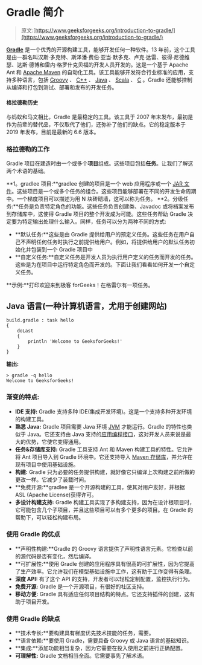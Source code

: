 # Gradle 简介

> 原文:[https://www.geeksforgeeks.org/introduction-to-gradle/](https://www.geeksforgeeks.org/introduction-to-gradle/)

[**Gradle**](https://en.wikipedia.org/wiki/Gradle) 是一个优秀的开源构建工具，能够开发任何一种软件。13 年前，这个工具是由一群名叫汉斯·多克特、斯泽潘·费伯·亚当·默多克、卢克·达雷、彼得·尼德维瑟、达斯·德博和雷内·格罗什克贝福的开发人员开发的。这是一个基于 Apache Ant 和 [Apache Maven](https://www.geeksforgeeks.org/introduction-apache-maven-build-automation-tool-java-projects/) 的自动化工具。该工具能够开发符合行业标准的应用，支持多种语言，包括 [Groovy](https://www.geeksforgeeks.org/difference-between-groovy-and-java/) 、 [C++](https://www.geeksforgeeks.org/c-plus-plus/) 、 [Java](https://www.geeksforgeeks.org/java/) 、 [Scala](https://www.geeksforgeeks.org/scala-programming-language/) 、 [C](https://www.geeksforgeeks.org/c/) 。Gradle 还能够控制从编译和打包到测试、部署和发布的开发任务。

#### 格拉德勒历史

与蚂蚁和马文相比，Gradle 是最稳定的工具。该工具于 2007 年末发布，最初是作为前辈的替代品，不仅取代了他们，还弥补了他们的缺点。它的稳定版本于 2019 年发布，目前是最新的 6.6 版本。

### 格拉德勒的工作

Gradle 项目在建造时由一个或多个**项目**组成。这些项目包括**任务**。让我们了解这两个术语的基础。

**1。gradlee 项目:**gradlee 创建的项目是一个 web 应用程序或一个 [JAR 文件](https://www.geeksforgeeks.org/jar-files-java/)。这些项目是一个或多个任务的组合。这些项目能够部署在不同的开发生命周期中。一个梯度项目可以描述为用 N 块砖砌墙，这可以称为任务。
**2。分级任务:**任务是负责特定角色的功能。这些任务负责创建类、Javadoc 或将档案发布到存储库中，这使得 Gradle 项目的整个开发成为可能。这些任务帮助 Gradle 决定要为特定输出处理什么输入。同样，任务可以分为两种不同的方式:

*   **默认任务:**这些是由 Gradle 提供给用户的预定义任务。这些任务在用户自己不声明任何任务时执行之前提供给用户。例如，将提供给用户的默认任务初始化并包装到一个 Gradle 项目中
*   **自定义任务:**自定义任务是开发人员为执行用户定义的任务而开发的任务。这些是为在项目中运行特定角色而开发的。下面让我们看看如何开发一个自定义任务。

**示例:**打印欢迎来到极客 forGeeks！在格雷尔有一项任务。

## Java 语言(一种计算机语言，尤用于创建网站)

```
build.gradle : task hello
{
    doLast
    {
        println 'Welcome to GeeksforGeeks!'
    }
}
```

**输出:**

```
> gradle -q hello
Welcome to GeeksforGeeks!
```

### 渐变的特点:

*   **IDE 支持:** Gradle 支持多种 IDE(集成开发环境)。这是一个支持多种开发环境的构建工具。
*   **熟悉 Java:** Gradle 项目需要 Java 环境 [JVM](https://www.geeksforgeeks.org/jvm-works-jvm-architecture/) 才能运行。Gradle 的特性也类似于 Java。它还支持由 Java 支持的[应用编程接口](https://www.geeksforgeeks.org/introduction-to-apis/)，这对开发人员来说是最大的优势，它使它变得通用。
*   **任务&存储库支持:** Gradle 工具支持 Ant 和 Maven 构建工具的特性。它允许将 Ant 项目导入到 Gradle 环境中。它还支持导入 [Maven 存储库](https://www.geeksforgeeks.org/introduction-apache-maven-build-automation-tool-java-projects/)，并允许在现有项目中使用基础设施。
*   **构建:** Gradle 只为必要的任务提供构建，就好像它只编译上次构建之前所做的更改一样。它减少了装载时间。
*   **免费开源:**gradlee 是一个开源构建的工具，使其对用户友好，并根据 ASL (Apache License)获得许可。
*   **多设计构建支持:** Gradle 构建工具实现了多构建支持，因为在设计根项目时，它可能包含几个子项目，并且这些项目可以有多个更多的项目。在 Gradle 的帮助下，可以轻松构建布局。

### 使用 Gradle 的优点

*   **声明性构建:**Gradle 的 Groovy 语言提供了声明性语言元素。它检查以前的源代码是否有变化，然后编译。
*   **可扩展性:**使用 Gradle 创建的应用程序具有很高的可扩展性，因为它提高了生产效率。它允许我们在模型基础设施中工作，这有助于工作变得有条理。
*   **深度 API:** 有了这个 API 的支持，开发者可以轻松定制配置，监控执行行为。
*   **免费开源:** Gradle 是一个开源项目，有很好的社区支持。
*   **移动方便:** Gradle 具有适应任何项目结构的特点。它还支持插件的创建，这有助于项目开发。

### 使用 Gradle 的缺点

*   **技术专长:**要构建具有梯度优先技术技能的任务，需要。
*   **语言依赖:**要使用 Gradle，需要具备 Groovy 或 Java 语言的基础知识。
*   **集成:**添加功能相当复杂，因为它需要在投入使用之前进行正确配置。
*   **可理解性:** Gradle 文档相当全面。它需要事先了解术语。